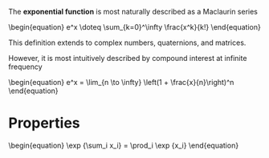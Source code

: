 The **exponential function** is most naturally described as a Maclaurin series

\begin{equation}
e^x \doteq \sum_{k=0}^\infty \frac{x^k}{k!}
\end{equation}

This definition extends to complex numbers, quaternions, and matrices.

However, it is most intuitively described by compound interest at infinite frequency

\begin{equation}
e^x = \lim_{n \to \infty} \left(1 + \frac{x}{n}\right)^n
\end{equation}

# Properties

\begin{equation}
\exp {\sum_i x_i} = \prod_i \exp {x_i}
\end{equation}
